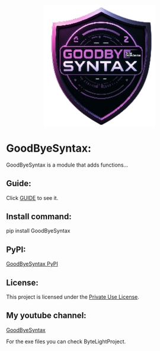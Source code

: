 <p align="center">
  <img src="Ast/GBShiels.png" alt="GBShiels" width="300">
</p>





# GoodByeSyntax:
GoodByeSyntax is a module that adds functions...

## Guide:
Click [GUIDE](GUIDE.md) to see it.

## Install command:
pip install GoodByeSyntax

## PyPI:
[GoodByeSyntax PyPI](https://pypi.org/project/GoodByeSyntax/)

## License:
This project is licensed under the [Private Use License](LICENSE.md).

## My youtube channel:
[GoodByeSyntax](https://www.youtube.com/@GBS.official0)

For the exe files you can check ByteLightProject.
